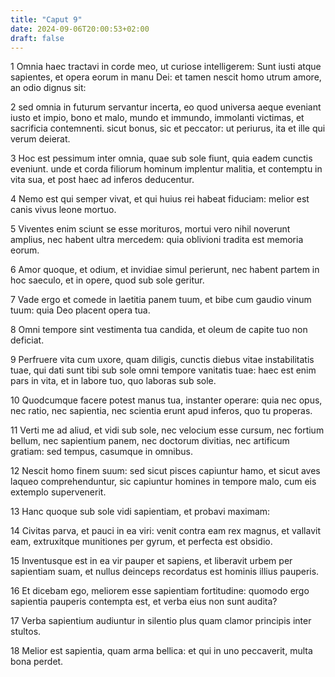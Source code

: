 ```yaml
---
title: "Caput 9"
date: 2024-09-06T20:00:53+02:00
draft: false
---
```



1 Omnia haec tractavi in corde meo, ut curiose intelligerem: Sunt iusti atque sapientes, et opera eorum in manu Dei: et tamen nescit homo utrum amore, an odio dignus sit:

2 sed omnia in futurum servantur incerta, eo quod universa aeque eveniant iusto et impio, bono et malo, mundo et immundo, immolanti victimas, et sacrificia contemnenti. sicut bonus, sic et peccator: ut periurus, ita et ille qui verum deierat.

3 Hoc est pessimum inter omnia, quae sub sole fiunt, quia eadem cunctis eveniunt. unde et corda filiorum hominum implentur malitia, et contemptu in vita sua, et post haec ad inferos deducentur.

4 Nemo est qui semper vivat, et qui huius rei habeat fiduciam: melior est canis vivus leone mortuo.

5 Viventes enim sciunt se esse morituros, mortui vero nihil noverunt amplius, nec habent ultra mercedem: quia oblivioni tradita est memoria eorum.

6 Amor quoque, et odium, et invidiae simul perierunt, nec habent partem in hoc saeculo, et in opere, quod sub sole geritur.

7 Vade ergo et comede in laetitia panem tuum, et bibe cum gaudio vinum tuum: quia Deo placent opera tua.

8 Omni tempore sint vestimenta tua candida, et oleum de capite tuo non deficiat.

9 Perfruere vita cum uxore, quam diligis, cunctis diebus vitae instabilitatis tuae, qui dati sunt tibi sub sole omni tempore vanitatis tuae: haec est enim pars in vita, et in labore tuo, quo laboras sub sole.

10 Quodcumque facere potest manus tua, instanter operare: quia nec opus, nec ratio, nec sapientia, nec scientia erunt apud inferos, quo tu properas.

11 Verti me ad aliud, et vidi sub sole, nec velocium esse cursum, nec fortium bellum, nec sapientium panem, nec doctorum divitias, nec artificum gratiam: sed tempus, casumque in omnibus.

12 Nescit homo finem suum: sed sicut pisces capiuntur hamo, et sicut aves laqueo comprehenduntur, sic capiuntur homines in tempore malo, cum eis extemplo supervenerit.

13 Hanc quoque sub sole vidi sapientiam, et probavi maximam:

14 Civitas parva, et pauci in ea viri: venit contra eam rex magnus, et vallavit eam, extruxitque munitiones per gyrum, et perfecta est obsidio.

15 Inventusque est in ea vir pauper et sapiens, et liberavit urbem per sapientiam suam, et nullus deinceps recordatus est hominis illius pauperis.

16 Et dicebam ego, meliorem esse sapientiam fortitudine: quomodo ergo sapientia pauperis contempta est, et verba eius non sunt audita?

17 Verba sapientium audiuntur in silentio plus quam clamor principis inter stultos.

18 Melior est sapientia, quam arma bellica: et qui in uno peccaverit, multa bona perdet.

